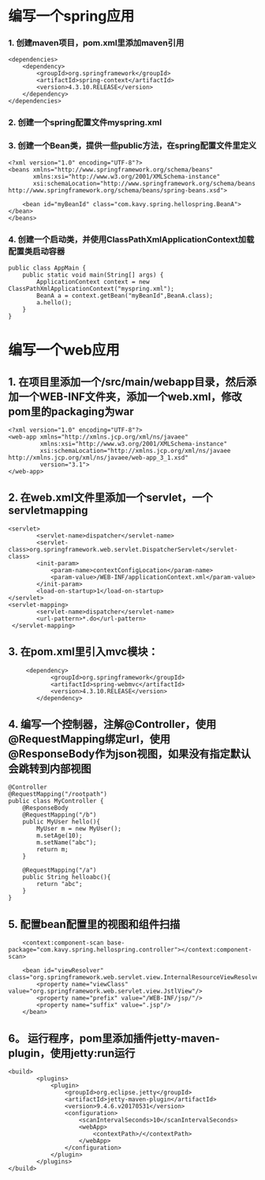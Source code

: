 # 编写一个spring应用
### 1. 创建maven项目，pom.xml里添加maven引用

```
<dependencies>
    <dependency>
        <groupId>org.springframework</groupId>
        <artifactId>spring-context</artifactId>
        <version>4.3.10.RELEASE</version>
    </dependency>
</dependencies>
```
### 2. 创建一个spring配置文件myspring.xml
### 3. 创建一个Bean类，提供一些public方法，在spring配置文件里定义

```
<?xml version="1.0" encoding="UTF-8"?>
<beans xmlns="http://www.springframework.org/schema/beans"
       xmlns:xsi="http://www.w3.org/2001/XMLSchema-instance"
       xsi:schemaLocation="http://www.springframework.org/schema/beans http://www.springframework.org/schema/beans/spring-beans.xsd">

    <bean id="myBeanId" class="com.kavy.spring.hellospring.BeanA"></bean>
</beans>
```

### 4. 创建一个启动类，并使用ClassPathXmlApplicationContext加载配置类启动容器

```
public class AppMain {
    public static void main(String[] args) {
        ApplicationContext context = new ClassPathXmlApplicationContext("myspring.xml");
        BeanA a = context.getBean("myBeanId",BeanA.class);
        a.hello();
    }
}
```


# 编写一个web应用
## 1. 在项目里添加一个/src/main/webapp目录，然后添加一个WEB-INF文件夹，添加一个web.xml，修改pom里的packaging为war

```
<?xml version="1.0" encoding="UTF-8"?>
<web-app xmlns="http://xmlns.jcp.org/xml/ns/javaee"
         xmlns:xsi="http://www.w3.org/2001/XMLSchema-instance"
         xsi:schemaLocation="http://xmlns.jcp.org/xml/ns/javaee http://xmlns.jcp.org/xml/ns/javaee/web-app_3_1.xsd"
         version="3.1">
</web-app>
```

## 2. 在web.xml文件里添加一个servlet，一个servletmapping
```
<servlet>
        <servlet-name>dispatcher</servlet-name>
        <servlet-class>org.springframework.web.servlet.DispatcherServlet</servlet-class>
        <init-param>
            <param-name>contextConfigLocation</param-name>
            <param-value>/WEB-INF/applicationContext.xml</param-value>
        </init-param>
        <load-on-startup>1</load-on-startup>
</servlet>
<servlet-mapping>
        <servlet-name>dispatcher</servlet-name>
        <url-pattern>*.do</url-pattern>
 </servlet-mapping>
```
## 3. 在pom.xml里引入mvc模块：
```
     <dependency>
            <groupId>org.springframework</groupId>
            <artifactId>spring-webmvc</artifactId>
            <version>4.3.10.RELEASE</version>
        </dependency>
```
## 4. 编写一个控制器，注解@Controller，使用@RequestMapping绑定url，使用@ResponseBody作为json视图，如果没有指定默认会跳转到内部视图

```
@Controller
@RequestMapping("/rootpath")
public class MyController {
    @ResponseBody
    @RequestMapping("/b")
    public MyUser hello(){
        MyUser m = new MyUser();
        m.setAge(10);
        m.setName("abc");
        return m;
    }

    @RequestMapping("/a")
    public String helloabc(){
        return "abc";
    }
}
```
## 5. 配置bean配置里的视图和组件扫描
```
    <context:component-scan base-package="com.kavy.spring.hellospring.controller"></context:component-scan>

    <bean id="viewResolver" class="org.springframework.web.servlet.view.InternalResourceViewResolver">
        <property name="viewClass" value="org.springframework.web.servlet.view.JstlView"/>
        <property name="prefix" value="/WEB-INF/jsp/"/>
        <property name="suffix" value=".jsp"/>
    </bean>
```

## 6。 运行程序，pom里添加插件jetty-maven-plugin，使用jetty:run运行
```
<build>
        <plugins>
            <plugin>
                <groupId>org.eclipse.jetty</groupId>
                <artifactId>jetty-maven-plugin</artifactId>
                <version>9.4.6.v20170531</version>
                <configuration>
                    <scanIntervalSeconds>10</scanIntervalSeconds>
                    <webApp>
                        <contextPath>/</contextPath>
                    </webApp>
                </configuration>
            </plugin>
        </plugins>
</build>
```
